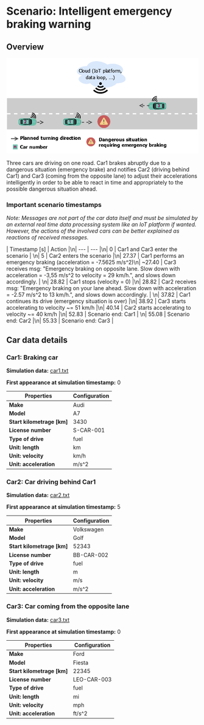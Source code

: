 # Scenario: Intelligent emergency braking warning

## Overview

![emergency_braking_scenario_overview.drawio.png](./emergency_braking_scenario_overview.drawio.png)

Three cars are driving on one road. Car1 brakes abruptly due to a dangerous situation (emergency brake) and notifies Car2 (driving behind Car1) and Car3 (coming from the opposite lane) to adjust their accelerations intelligently in order to be able to react in time and appropriately to the possible dangerous situation ahead.

### Important scenario timestamps

*Note: Messages are not part of the car data itself and must be simulated by an external real time data processing system like an IoT platform if wanted. However, the actions of the involved cars can be better explained as reactions of received messages.*

| Timestamp [s] | Action |\n| --- | --- |\n| 0 | Car1 and  Car3 enter the scenario | \n| 5 | Car2 enters the scenario |\n| 27.37 | Car1 performs an emergency braking (acceleration = -7.5625 m/s^2)\n| ~27.40 | Car3 receives msg: "Emergency braking on opposite lane. Slow down with acceleration = -3,55 m/s^2 to velocity = 29 km/h.", and slows down accordingly. | \n| 28.82 | Car1 stops (velocity = 0) |\n| 28.82 | Car2 receives msg: "Emergency braking on your lane ahead. Slow down with acceleration = -2.57 m/s^2 to 13 km/h.", and slows down accordingly. | \n| 37.82 | Car1 continues its drive (emergency situation is over) |\n| 38.92 | Car3 starts accelerating to velocity ~= 51 km/h |\n| 40.14 | Car2 starts accelerating to velocity ~= 40 km/h |\n| 52.83 | Scenario end: Car1 | \n| 55.08 | Scenario end: Car2 |\n| 55.33 | Scenario end: Car3 |

## Car data details

### Car1: Braking car

**Simulation data:** [car1.txt](./car1.txt)

**First appearance at simulation timestamp:** 0

| Properties | Configuration |
| --- | --- |
| **Make** | Audi |
| **Model** | A7 |
| **Start kilometrage [km]**  | 3430 |
| **License number** | S-CAR-001 |
| **Type of drive** | fuel |
| **Unit: length** | km |
| **Unit: velocity** | km/h |
| **Unit: acceleration** | m/s^2 |

### Car2: Car driving behind Car1

**Simulation data:** [car2.txt](./car2.txt)

**First appearance at simulation timestamp:** 5

| Properties | Configuration |
| --- | --- |
| **Make** | Volkswagen |
| **Model** | Golf |
| **Start kilometrage [km]**  | 52343 |
| **License number** | BB-CAR-002 |
| **Type of drive** | fuel |
| **Unit: length** | m |
| **Unit: velocity** | m/s |
| **Unit: acceleration** | m/s^2 |

### Car3: Car coming from the opposite lane

**Simulation data:** [car3.txt](./car3.txt)

**First appearance at simulation timestamp:** 0

| Properties | Configuration |
| --- | --- |
| **Make** | Ford |
| **Model** | Fiesta |
| **Start kilometrage [km]**  | 22345 |
| **License number** | LEO-CAR-003 |
| **Type of drive** | fuel |
| **Unit: length** | mi |
| **Unit: velocity** | mph |
| **Unit: acceleration** | ft/s^2 |